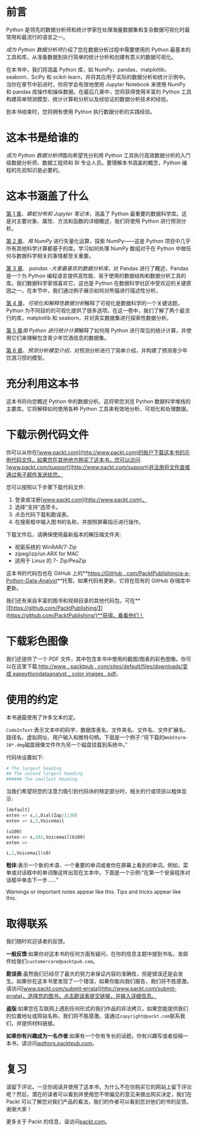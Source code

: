 # 前言

Python 是领先的数据分析师和统计学家在处理海量数据集和复杂数据可视化时最常用和最流行的语言之一。

*成为 Python 数据分析师*介绍了您在数据分析过程中需要使用的 Python 最基本的工具和库，从准备数据到执行简单的统计分析和创建有意义的数据可视化。

在本书中，我们将涵盖 Python 库，如 NumPy、pandas、matplotlib、seaborn、SciPy 和 scikit-learn，并将其应用于实际的数据分析和统计示例中。当你在章节中前进时，你将学会有效地使用 Jupyter Notebook 来使用 NumPy 和 pandas 库操作和操纵数据。在最后几章中，您将获得使用丰富的 Python 工具构建简单预测模型、统计计算和分析以及经验证的数据分析技术的经验。

到本书结束时，您将拥有使用 Python 执行数据分析的实践经验。

# 这本书是给谁的

*成为 Python 数据分析师*面向希望充分利用 Python 工具执行高效数据分析的入门级数据分析师、数据工程师和 BI 专业人员。要理解本书涵盖的概念，Python 编程的先验知识是必要的。

# 这本书涵盖了什么

[第 1 章](1.html)、*蟒蛇分布和* *Jupyter 笔记本*，涵盖了 Python 最重要的数据科学库。这是对主要对象、属性、方法和函数的详细概述，我们将使用 Python 进行预测分析。

[第 2 章](2.html)、*用 NumPy* 进行矢量化运算，探索 NumPy——这是 Python 项目中几乎所有其他科学计算都基于的库。学习如何处理 NumPy 数组对于在 Python 中做任何与数据科学相关的事情都至关重要。

[第 3 章](3.html)、 *pandas -大家最喜欢的数据分析库*，对 Pandas 进行了概述，Pandas 是一个为 Python 编程语言提供高性能、易于使用的数据结构和数据分析工具的库。我们数据科学家很喜欢它，这也是 Python 在数据科学社区中受欢迎的关键原因之一。在本节中，我们通过例子展示如何对熊猫进行描述性分析。

[第 4 章](4.html)、*可视化和解释性数据分析*解释了可视化是数据科学的一个关键话题。Python 为不同目的的可视化提供了很多选项。在这一卷中，我们了解了两个最流行的库，matplotlib 和 seaborn，并对真实数据集进行探索性数据分析。

[第 5 章](5.html)*用 Python 进行统计计算*解释了如何用 Python 进行常见的统计计算，并使用它们来理解包含青少年饮酒信息的数据集。

[第 6 章](6.html)、*预测分析模型介绍*，对预测分析进行了简单介绍，并构建了预测青少年饮酒习惯的模型。

# 充分利用这本书

这本书将向您概述 Python 中的数据分析。这将带您浏览 Python 数据科学堆栈的主要库。它将解释如何使用各种 Python 工具来有效地分析、可视化和处理数据。

# 下载示例代码文件

你可以从你在[www.packt.com](http://www.packt.com)的账户下载这本书的示例代码文件。如果您在其他地方购买了这本书，您可以访问[www.packt.com/support](http://www.packt.com/support)并注册将文件直接通过电子邮件发送给您。

您可以按照以下步骤下载代码文件:

1.  登录或注册[www.packt.com](http://www.packt.com)。
2.  选择“支持”选项卡。
3.  点击代码下载和勘误表。
4.  在搜索框中输入图书的名称，并按照屏幕指示进行操作。

下载文件后，请确保使用最新版本的解压缩文件夹:

*   视窗系统的 WinRAR/7-Zip
*   zipeg/izp/un ARX for MAC
*   适用于 Linux 的 7- Zip/PeaZip

这本书的代码包也在 GitHub 上的**[https://GitHub . com/PacktPublishing/a-a-Python-Data-Analyst](https://github.com/PacktPublishing/Become-a-Python-Data-AnalystV2B)**托管。如果代码有更新，它将在现有的 GitHub 存储库中更新。

我们还有来自丰富的图书和视频目录的其他代码包，可在**[【https://github.com/PacktPublishing/】](https://github.com/PacktPublishing/)**获得。看看他们！

# 下载彩色图像

我们还提供了一个 PDF 文件，其中包含本书中使用的截图/图表的彩色图像。你可以在这里下载:[http://www . packtpub . com/sites/default/files/downloads/变成 eapeythondataanalyst _ color images . pdf](https://www.packtpub.com/sites/default/files/downloads/BecomeaPythonDataAnalyst_ColorImages.pdf)。

# 使用的约定

本书通篇使用了许多文本约定。

`CodeInText`:表示文本中的码字、数据库表名、文件夹名、文件名、文件扩展名、路径名、虚拟网址、用户输入和推特句柄。下面是一个例子:“将下载的`WebStorm-10*.dmg`磁盘镜像文件作为另一个磁盘挂载到系统中。”

代码块设置如下:

```py
# The largest heading
## The second largest heading
###### The smallest heading
```

当我们希望将您的注意力吸引到代码块的特定部分时，相关的行或项目以粗体显示:

```py
[default]
exten => s,1,Dial(Zap/1|30)
exten => s,2,Voicemail

(u100)
exten => s,102,Voicemail(b100)
exten => 

i,1,Voicemail(s0)
```

**粗体**:表示一个新的术语、一个重要的单词或者你在屏幕上看到的单词。例如，菜单或对话框中的单词像这样出现在文本中。下面是一个示例:“在第一个安装程序对话框中单击下一步……”

Warnings or important notes appear like this. Tips and tricks appear like this.

# 取得联系

我们随时欢迎读者的反馈。

**一般反馈**:如果你对这本书的任何方面有疑问，在你的信息主题中提到书名，发邮件给我们`customercare@packtpub.com`。

**勘误表**:虽然我们已经尽了最大的努力来保证内容的准确性，但是错误还是会发生。如果你在这本书里发现了一个错误，如果你能向我们报告，我们将不胜感激。请访问[www.packt.com/submit-errata](http://www.packt.com/submit-errata)，选择您的图书，点击勘误表提交链接，并输入详细信息。

**盗版**:如果您在互联网上遇到任何形式的我们作品的非法拷贝，如果您能提供我们的位置地址或网站名称，我们将不胜感激。请通过`copyright@packt.com`联系我们，并提供材料链接。

**如果你有兴趣成为一名作者**:如果有一个你有专长的话题，你有兴趣写或者投稿一本书，请访问[authors.packtpub.com](http://authors.packtpub.com/)。

# 复习

请留下评论。一旦你阅读并使用了这本书，为什么不在你购买它的网站上留下评论呢？然后，潜在的读者可以看到并使用您不带偏见的意见来做出购买决定，我们在 Packt 可以了解您对我们产品的看法，我们的作者可以看到您对他们的书的反馈。谢谢大家！

更多关于 Packt 的信息，请访问[packt.com](http://www.packt.com/)。